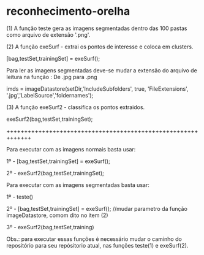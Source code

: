 # reconhecimento-orelha

(1) A função teste gera as imagens segmentadas dentro das 100 pastas como arquivo de extensão '.png'.

(2) A função exeSurf - extrai os pontos de interesse e coloca em clusters.

[bag,testSet,trainingSet] = exeSurf();

Para ler as imagens segmentadas deve-se mudar a extensão do arquivo de leitura na função :
De .jpg para .png

imds = imageDatastore(setDir,'IncludeSubfolders', true, 'FileExtensions', '.jpg','LabelSource','foldernames');


(3) A função exeSurf2 - classifica os pontos extraidos.

exeSurf2(bag,testSet,trainingSet);

+++++++++++++++++++++++++++++++++++++++++++++++++++++++++++++

Para executar com as imagens normais basta usar:

1º - [bag,testSet,trainingSet] = exeSurf();

2º - exeSurf2(bag,testSet,trainingSet);

Para executar com as imagens segmentadas basta usar:

1º - teste()

2º - [bag,testSet,trainingSet] = exeSurf(); //mudar parametro da função imageDatastore, comom dito no item (2)

3º - exeSurf2(bag,testSet,training)

Obs.: para executar essas funções é necessário mudar o caminho do repositório para seu repósitorio atual, nas funções teste(1) e exeSurf(2).
